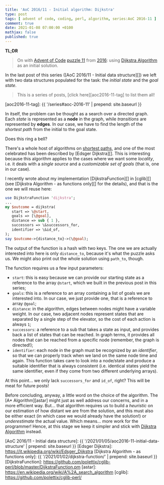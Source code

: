 ```yaml
---
title: 'AoC 2016/11 - Initial algorithm: Dijkstra'
type: post
tags: [ advent of code, coding, perl, algorithm, series:AoC 2016-11 ]
comment: true
date: 2021-01-08 07:00:00 +0100
mathjax: false
published: true
---
```


**TL;DR**

> On with [Advent of Code][] [puzzle 11][p11] from [2016][aoc2016]: using
> [Dijkstra Algorithm][] as an initial solution.

In the last post of this series ([AoC 2016/11 - Initial data structure][])
we left with two data structures populated for the task: the *initial
state* and the *goal state*.

> This is a series of posts, [click here][aoc2016-11-tag] to list them
> all!

[aoc2016-11-tag]: {{ '/series#aoc-2016-11' | prepend: site.baseurl }}


In itself, the problem can be thought as a search over a directed graph.
Each *state* is represented as a **node** in the graph, while
*transitions* are represented by **edges**. In our case, we have to find
the length of the *shortest path* from the initial to the goal state.

Does this ring a bell?

There's a whole host of algorithms on [shortest paths][Dijkstra
Algorithm], and one of the most celebrated has been described by [Edsger
Dijkstra][]. This is interesting because this algorithm applies to the
cases where we want some *locality*, i.e. it deals with a *single source*
and a *customizable set of goals* (that is, one in our case).

I recently wrote about my implementation [DijkstraFunction][] in [cglib][]
(see [Dijkstra Algorithm - as functions only][] for the details), and that
is the one we will reuse here:

```perl
use DijkstraFunction 'dijkstra';
...
my $outcome = dijkstra(
   start => \@start,
   goals => [\@goal],
   distance => sub { 1 },
   successors => \&successors_for,
   identifier => \&id_of,
);
say $outcome->{distance_to}->(\@goal);
```

The output of the function is a hash with two keys. The one we are
actually interested into here is only `distance_to`, because it's what the
puzzle asks us. We might also print out the whole solution using
`path_to`, though.

The function requires us a few input parameters:

- `start`: this is easy because we can provide our starting state as
  a reference to the array `@start`, which we built in the previous post
  in this series;
- `goals`: this is a reference to an array containing a list of goals we
  are interested into. In our case, we just provide one, that is
  a reference to array `@goal`;
- `distance`: in the algorithm, edges between nodes might have a variable
  weight. In our case, two adjacent nodes represent states that are
  separated by a single step of the elevator, so the cost of each action
  is always `1`;
- `successors`: a reference to a sub that takes a state as input, and
  provides back a list of states that can be reached. In graph terms, it
  provides all nodes that can be reached from a specific node (remember,
  the graph is directed!);
- `identifier`: each node in the graph must be recognized by an
  *identifier*, so that we can properly track when we land on the same
  node time and again. This function takes care to look into a node/state
  and produce a suitable identifier that is always consistent (i.e.
  identical states yield the same identifier, even if they come from two
  different underlying arrays).

At this point... we only lack `successors_for` and `id_of`, right? This
will be meat for future posts!

Before concluding, anyway, a little word on the choice of the algorithm.
The [A\* Algorithm][astar] might just as well address our concerns, and in
a more efficient way. But... that algorithm requires us to build
a *heuristic* on our estimation of how distant we are from the solution,
and this must also be either exact (in which case we would already have
the solution!) or *underestimate* the actual value. Which means... more
work for the programmer! Hence, at this stage we keep it simpler and stick
with [Dijkstra Algorithm][] instead.


[p11]: https://adventofcode.com/2016/day/11
[aoc2016]: https://adventofcode.com/2016/
[Advent of Code]: https://adventofcode.com/
[Perl]: https://www.perl.org/
[Dijkstra Algorithm]: https://algs4.cs.princeton.edu/44sp/
[AoC 2016/11 - Initial data structure]: {{ '/2021/01/05/aoc2016-11-initial-data-structure' | prepend: site.baseurl }}
[Edsger Dijkstra]: https://it.wikipedia.org/wiki/Edsger_Dijkstra
[Dijkstra Algorithm - as functions only]: {{ '/2021/01/02/dijkstra-function/' | prepend: site.baseurl }}
[DijkstraFunction]: https://github.com/polettix/cglib-perl/blob/master/DijkstraFunction.pm
[astar]: https://en.wikipedia.org/wiki/A%2A_search_algorithm
[cglib]: https://github.com/polettix/cglib-perl/
